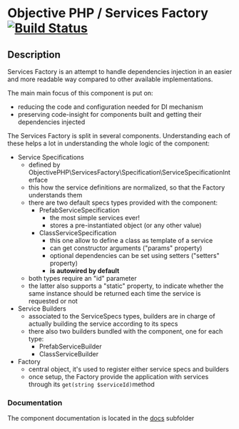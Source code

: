 # Objective PHP / Services Factory [![Build Status](https://secure.travis-ci.org/objective-php/services-factory.png?branch=master)](http://travis-ci.org/objective-php/services-factory)

## Description

Services Factory is an attempt to handle dependencies injection in an easier and more readable way compared to other available implementations. 

The main main focus of this component is put on:

 - reducing the code and configuration needed for DI mechanism
 - preserving code-insight for components built and getting their dependencies injected

The Services Factory is split in several components. Understanding each of these helps a lot in understanding the whole logic of the component:

 - Service Specifications
    - defined by ObjectivePHP\ServicesFactory\Specification\ServiceSpecificationInterface
    - this how the service definitions are normalized, so that the Factory understands them
    - there are two default specs types provided with the component:
        - PrefabServiceSpecification
            - the most simple services ever!
            - stores a pre-instantiated object (or any other value)
        - ClassServiceSpecification
            - this one allow to define a class as template of a service
            - can get constructor arguments ("params" property)
            - optional dependencies can be set using setters ("setters" property)
            - **is autowired by default** 
    - both types require an "id" parameter
    - the latter also supports a "static" property, to indicate whether the same instance should be returned each time the service is requested or not
 - Service Builders
    - associated to the ServiceSpecs types, builders are in charge of actually building the service according to its specs
    - there also two builders bundled with the component, one for each type:
        - PrefabServiceBuilder
        - ClassServiceBuilder
 - Factory
    - central object, it's used to register either service specs and builders
    - once setup, the Factory provide the application with services through its `get(string $serviceId)`method

### Documentation

The component documentation is located in the [docs](docs/index.md) subfolder


